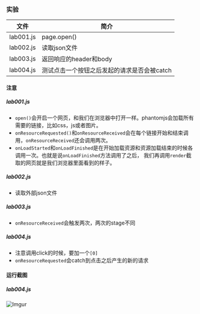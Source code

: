 ### 实验

|文件|简介|
|---|---|
|lab001.js|page.open()|
|lab002.js|读取json文件|
|lab003.js|返回响应的header和body|
|lab004.js|测试点击一个按钮之后发起的请求是否会被catch|

#### 注意
##### lab001.js
 - `open()`会开启一个网页，和我们在浏览器中打开一样。phantomjs会加载所有需要的链接，比如css，js或者图片。
 - `onResourceRequested()`和`onResourceReceived`会在每个链接开始和结束调用，`onResourceReceived`还会调用两次。
 - `onLoadStarted`和`onLoadFinished`是在开始加载资源和资源加载结束的时候各调用一次。也就是说`onLoadFinished`方法调用了之后，
 我们再调用`render`截取的网页就是我们浏览器里面看到的样子。

##### lab002.js
 - 读取外部json文件

##### lab003.js
 - `onResourceReceived`会触发两次，两次的stage不同

##### lab004.js
 - 注意调用click的时候，要加一个`[0]`
 - `onResourceRequested`会catch到点击之后产生的新的请求

#### 运行截图
##### lab004.js
![Imgur](https://i.imgur.com/gXhtEaA.png)
